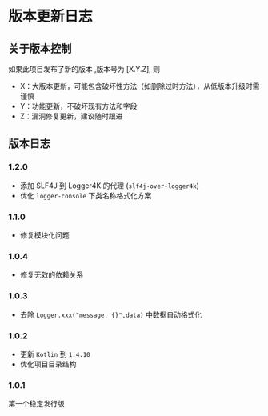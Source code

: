 # 版本更新日志

## 关于版本控制

如果此项目发布了新的版本 ,版本号为 [X.Y.Z], 则

- X：大版本更新，可能包含破坏性方法（如删除过时方法），从低版本升级时需谨慎
- Y：功能更新，不破坏现有方法和字段
- Z：漏洞修复更新，建议随时跟进

## 版本日志

### 1.2.0

- 添加 SLF4J 到 Logger4K 的代理 (`slf4j-over-logger4k`)
- 优化 `logger-console` 下类名称格式化方案

### 1.1.0

- 修复模块化问题

### 1.0.4

- 修复无效的依赖关系

### 1.0.3

- 去除 `Logger.xxx("message, {}",data)` 中数据自动格式化

### 1.0.2

- 更新 `Kotlin` 到 `1.4.10`
- 优化项目目录结构

### 1.0.1

第一个稳定发行版

